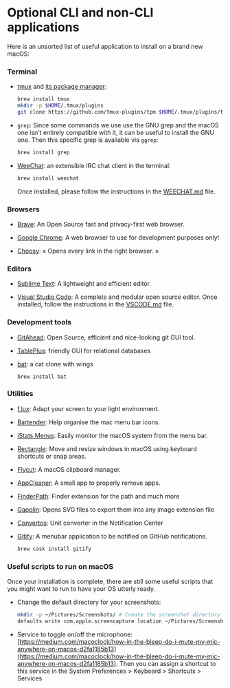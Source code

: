 # Optional CLI and non-CLI applications

Here is an unsorted list of useful application to install on a brand new macOS:

### Terminal

- [tmux](https://github.com/tmux/tmux) and [its package manager](https://github.com/tmux-plugins/tpm):

  ```sh
  brew install tmux
  mkdir -p $HOME/.tmux/plugins
  git clone https://github.com/tmux-plugins/tpm $HOME/.tmux/plugins/tpm
  ```

- `grep`: Since some commands we use use the GNU grep and the macOS one isn’t entirely compatible with it, it can be useful to install the GNU one. Then this specific grep is available via `ggrep`:

  ```sh
  brew install grep
  ```

- [WeeChat](https://weechat.org/): an extensible IRC chat client in the terminal:
  ```sh
  brew install weechat
  ```
  Once installed, please follow the instructions in the [WEECHAT.md](./WEECHAT.md) file.

### Browsers

- [Brave](https://brave.com/fr/): An Open Source fast and privacy-first web browser.

- [Google Chrome](https://www.google.com/intl/fr/chrome/): A web browser to use for development purposes only!

- [Choosy](https://www.choosyosx.com/): « Opens every link in the right browser. »

### Editors

- [Sublime Text](https://www.sublimetext.com/): A lightweight and efficient editor.

- [Visual Studio Code](https://code.visualstudio.com/): A complete and modular open source editor. Once installed, follow the instructions in the [VSCODE.md](./VSCODE.md) file.

### Development tools

- [GitAhead](https://gitahead.github.io/gitahead.com/): Open Source, efficient and nice-looking git GUI tool.

- [TablePlus](https://tableplus.com/): friendly GUI for relational databases

- [bat](https://github.com/sharkdp/bat): a cat clone with wings
  ```shel
  brew install bat
  ```

### Utilities

- [f.lux](https://justgetflux.com/): Adapt your screen to your light environment.

- [Bartender](https://www.macbartender.com/): Help organise the mac menu bar icons.

- [iStats Menus](https://bjango.com/mac/istatmenus/): Easily monitor the macOS system from the menu bar.

- [Rectangle](https://rectangleapp.com/): Move and resize windows in macOS using keyboard shortcuts or snap areas.

- [Flycut](https://apps.apple.com/us/app/flycut-clipboard-manager/id442160987?mt=12): A macOS clipboard manager.

- [AppCleaner](https://freemacsoft.net/appcleaner/): A small app to properly remove apps.

- [FinderPath](https://bahoom.com/finderpath/): Finder extension for the path and much more

- [Gapplin](https://apps.apple.com/app/coteditor/id768053424?ign-mpt=uo%3D8): Opens SVG files to export them into any image extension file

- [Convertos](https://apps.apple.com/us/app/convertos-unit-converter-widget/id933651245?ls=1&mt=12): Unit converter in the Notification Center

- [Gitify](https://www.gitify.io/): A menubar application to be notified on GitHub notifications.
  ```sh
  brew cask install gitify
  ```

### Useful scripts to run on macOS

Once your installation is complete, there are still some useful scripts that you might want to run to have your OS utterly ready.

- Change the default directory for your screenshots:

  ```sh
  mkdir -p ~/Pictures/Screenshots/ # Create the screenshot directory
  defaults write com.apple.screencapture location ~/Pictures/Screenshots # Define your new directory as the screenshot destination
  ```

- Service to toggle on/off the microphone: [https://medium.com/macoclock/how-in-the-bleep-do-i-mute-my-mic-anywhere-on-macos-d2fa1185b13](https://medium.com/macoclock/how-in-the-bleep-do-i-mute-my-mic-anywhere-on-macos-d2fa1185b13).
  Then you can assign a shortcut to this service in the System Preferences > Keyboard > Shortcuts > Services
